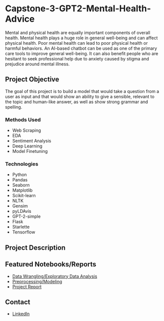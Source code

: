 # Capstone-3-GPT2-Mental-Health-Advice
Mental and physical health are equally important components of overall health. Mental health plays a huge role in general well-being and can affect physical health. Poor mental health can lead to poor physical health or harmful behaviors. An AI-based chatbot can be used as one of the primary care tools to improve general well-being. It can also benefit people who are hesitant to seek professional help due to anxiety caused by stigma and prejudice around mental illness.
## Project Objective
The goal of this project is to build a model that would take a question from a user as input and that would show an ability to give a sensible, relevant to the topic and human-like answer, as well as show strong grammar and spelling.
### Methods Used
* Web Scraping
* EDA
* Sentiment Analysis
* Deep Learning
* Model Finetuning
### Technologies
* Python
* Pandas
* Seaborn
* Matplotlib
* Scikit-learn
* NLTK
* Gensim
* pyLDAvis
* GPT-2-simple
* Flask
* Starlette
* Tensorflow
## Project Description
## Featured Notebooks/Reports
* [Data Wrangling/Exploratory Data Analysis](https://github.com/yuliyaselevich/Capstone-3-GPT2-Mental-Health-Advice/blob/main/Notebooks/Capstone3_DataWrangling_EDA.ipynb)
* [Preprocessing/Modeling](https://github.com/yuliyaselevich/Capstone-3-GPT2-Mental-Health-Advice/blob/main/Notebooks/Capstone3_Pre-processing_Modeling.ipynb)
* [Project Report](https://github.com/yuliyaselevich/Capstone-3-GPT2-Mental-Health-Advice/blob/main/Documents/Capstone3_ProjectReport.pdf)
## Contact
* [LinkedIn](https://www.linkedin.com/in/yuliyaselevich/)
